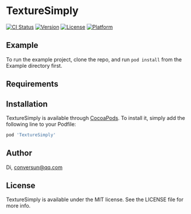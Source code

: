 # TextureSimply

[![CI Status](https://img.shields.io/travis/Di/TextureSimply.svg?style=flat)](https://travis-ci.org/Di/TextureSimply)
[![Version](https://img.shields.io/cocoapods/v/TextureSimply.svg?style=flat)](https://cocoapods.org/pods/TextureSimply)
[![License](https://img.shields.io/cocoapods/l/TextureSimply.svg?style=flat)](https://cocoapods.org/pods/TextureSimply)
[![Platform](https://img.shields.io/cocoapods/p/TextureSimply.svg?style=flat)](https://cocoapods.org/pods/TextureSimply)

## Example

To run the example project, clone the repo, and run `pod install` from the Example directory first.

## Requirements

## Installation

TextureSimply is available through [CocoaPods](https://cocoapods.org). To install
it, simply add the following line to your Podfile:

```ruby
pod 'TextureSimply'
```

## Author

Di, conversun@qq.com

## License

TextureSimply is available under the MIT license. See the LICENSE file for more info.
